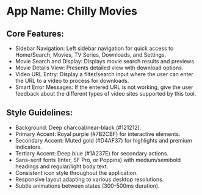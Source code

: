 # **App Name**: Chilly Movies

## Core Features:

- Sidebar Navigation: Left sidebar navigation for quick access to Home/Search, Movies, TV Series, Downloads, and Settings.
- Movie Search and Display: Displays movie search results and previews.
- Movie Details View: Presents detailed view with download options.
- Video URL Entry: Display a filter/search input where the user can enter the URL to a video to process for downloads.
- Smart Error Messages: If the entered URL is not working, give the user feedback about the different types of video sites supported by this tool.

## Style Guidelines:

- Background: Deep charcoal/near-black (#121212).
- Primary Accent: Royal purple (#7B2CBF) for interactive elements.
- Secondary Accent: Muted gold (#D4AF37) for highlights and premium indicators.
- Tertiary Accent: Deep blue (#1A237E) for secondary actions.
- Sans-serif fonts (Inter, SF Pro, or Poppins) with medium/semibold headings and regular/light body text.
- Consistent icon style throughout the application.
- Responsive layout adapting to various desktop resolutions.
- Subtle animations between states (300-500ms duration).